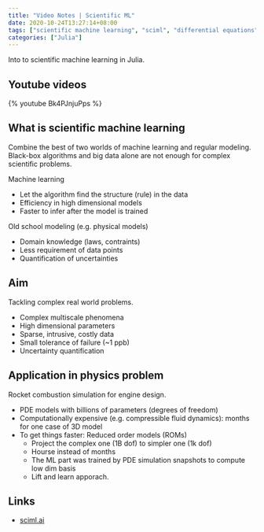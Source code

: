 ```yaml
---
title: "Video Notes | Scientific ML"
date: 2020-10-24T13:27:14+08:00
tags: ["scientific machine learning", "sciml", "differential equations"]
categories: ["Julia"]
---
```


Into to scientific machine learning in Julia.

<!--more-->

## Youtube videos

{% youtube Bk4PJnjuPps %}

## What is scientific machine learning

Combine the best of two worlds of machine learning and regular modeling. Black-box algorithms and big data alone are not enough for complex scientific problems.

Machine learning
- Let the algorithm find the structure (rule) in the data
- Efficiency in high dimensional models
- Faster to infer after the model is trained

Old school modeling (e.g. physical models)
- Domain knowledge (laws, contraints)
- Less requirement of data points
- Quantification of uncertainties


## Aim
Tackling complex real world problems.

- Complex multiscale phenomena
- High dimensional parameters
- Sparse, intrusive, costly data
- Small tolerance of failure (~1 ppb)
- Uncertainty quantification

## Application in physics problem

Rocket combustion simulation for engine design.

- PDE models with billions of parameters (degrees of freedom)
- Computationally expensive (e.g. compressible fluid dynamics): months for one case of 3D model
- To get things faster: Reduced order models (ROMs)
  - Project the complex one (1B dof) to simpler one (1k dof)
  - Hourse instead of months
  - The ML part was trained by PDE simulation snapshots to compute low dim basis
  - Lift and learn apporach.

## Links

- [sciml.ai](https://sciml.ai)

